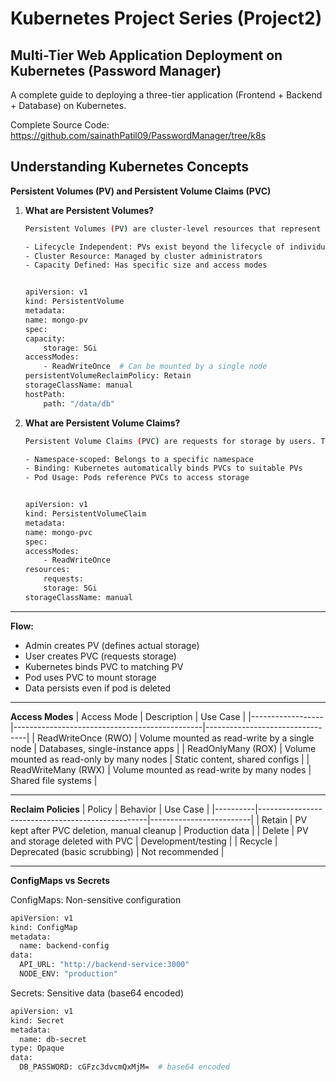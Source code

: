 
# **Kubernetes Project Series (Project2)**
## **Multi-Tier Web Application Deployment on Kubernetes (Password Manager)**

A complete guide to deploying a three-tier application (Frontend + Backend + Database) on Kubernetes.

Complete Source Code: https://github.com/sainathPatil09/PasswordManager/tree/k8s

## **Understanding Kubernetes Concepts**

**Persistent Volumes (PV) and Persistent Volume Claims (PVC)**
1. **What are Persistent Volumes?**
    ```sh
    Persistent Volumes (PV) are cluster-level resources that represent physical storage in your cluster. Think of them as "storage units" that exist independently of any pod.

    - Lifecycle Independent: PVs exist beyond the lifecycle of individual pods
    - Cluster Resource: Managed by cluster administrators
    - Capacity Defined: Has specific size and access modes


    apiVersion: v1
    kind: PersistentVolume
    metadata:
    name: mongo-pv
    spec:
    capacity:
        storage: 5Gi
    accessModes:
        - ReadWriteOnce  # Can be mounted by a single node
    persistentVolumeReclaimPolicy: Retain
    storageClassName: manual
    hostPath:
        path: "/data/db"
    ```

2. **What are Persistent Volume Claims?**
    ```sh
    Persistent Volume Claims (PVC) are requests for storage by users. They are like "storage requisition forms" that pods use to claim a PV.

    - Namespace-scoped: Belongs to a specific namespace
    - Binding: Kubernetes automatically binds PVCs to suitable PVs
    - Pod Usage: Pods reference PVCs to access storage


    apiVersion: v1
    kind: PersistentVolumeClaim
    metadata:
    name: mongo-pvc
    spec:
    accessModes:
        - ReadWriteOnce
    resources:
        requests:
        storage: 5Gi
    storageClassName: manual
    ```

---

**Flow:**

- Admin creates PV (defines actual storage)
- User creates PVC (requests storage)
- Kubernetes binds PVC to matching PV
- Pod uses PVC to mount storage
- Data persists even if pod is deleted

---

**Access Modes**
| Access Mode      | Description                                   | Use Case                        |
|------------------|-----------------------------------------------|---------------------------------|
| ReadWriteOnce (RWO) | Volume mounted as read-write by a single node | Databases, single-instance apps |
| ReadOnlyMany (ROX)  | Volume mounted as read-only by many nodes     | Static content, shared configs  |
| ReadWriteMany (RWX) | Volume mounted as read-write by many nodes    | Shared file systems             |

---

**Reclaim Policies**
| Policy   | Behavior                                         | Use Case                |
|----------|--------------------------------------------------|-------------------------|
| Retain   | PV kept after PVC deletion, manual cleanup       | Production data         |
| Delete   | PV and storage deleted with PVC                  | Development/testing     |
| Recycle  | Deprecated (basic scrubbing)                     | Not recommended         |

---

**ConfigMaps vs Secrets**

ConfigMaps: Non-sensitive configuration
```sh
apiVersion: v1
kind: ConfigMap
metadata:
  name: backend-config
data:
  API_URL: "http://backend-service:3000"
  NODE_ENV: "production"
```

Secrets: Sensitive data (base64 encoded)
```sh
apiVersion: v1
kind: Secret
metadata:
  name: db-secret
type: Opaque
data:
  DB_PASSWORD: cGFzc3dvcmQxMjM=  # base64 encoded
```
